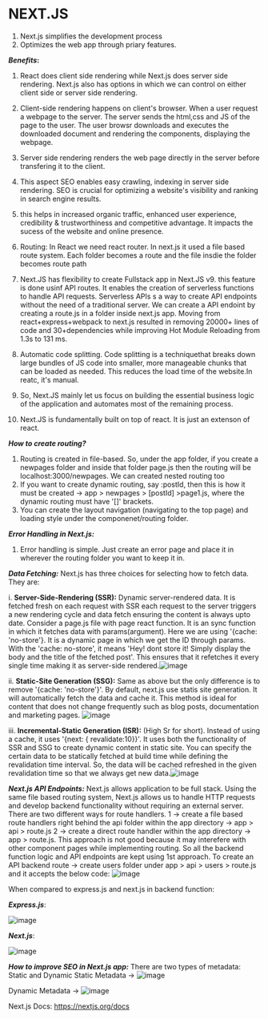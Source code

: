 # NEXT.JS

1. Next.js simplifies the development process
2. Optimizes the web app through priary features.

***Benefits*:**
1. React does client side rendering while Next.js does server side rendering. Next.js also has options in which we can control on either client side or server side rendering.

2. Client-side rendering happens on client's browser. When a user request a webpage to the server. The server sends the html,css and JS of the page to the user. The user browsr downloads and executes the downloaded document and rendering the components, displaying the webpage.

3. Server side rendering renders the web page directly in the server before transfering it to the client. 

4. This aspect SEO enables easy crawling, indexing in server side rendering. SEO is crucial for optimizing a website's visibility and ranking in search engine results.

5. this helps in increased organic traffic, enhanced user experience, credibility & trustworthiness and competitive advantage. It impacts the sucess of the website and online presence.

6. Routing: In React we need react router. In next.js it used a file based route system. Each folder becomes a route and the file insdie the folder becomes route path

7. Next.JS has flexibility to create Fullstack app in Next.JS v9. this feature is done usinf API routes. It enables the creation of serverless functions to handle API requests. Serverless APIs s a way to create API endpoints without the need of a traditional server. We can create a API endoint by creating a route.js in a folder inside next.js app.
Moving from react+express+webpack to next.js resulted in removing 20000+ lines of code and 30+dependencies while improving Hot Module Reloading from 1.3s to 131 ms.

8. Automatic code splitting. Code splitting is a techniquethat breaks down large bundles of JS code into smaller, more manageable chunks that can be loaded as needed. This reduces the load time of the website.In reatc, it's manual.

9. So, Next.JS mainly let us focus on building the essential business logic of the application and automates most of the remaining process.

10. Next.JS is fundamentally built on top of react. It is just an extenson of react.

***How to create routing?***
1. Routing is created in file-based. So, under the app folder, if you create a newpages folder and inside that folder page.js then the routing will be localhost:3000/newpages. We can created nested routing too
2. If you want to create dynamic routing, say :postId, then this is how it must be created -> app > newpages > [postId] >page1.js, where the dynamic routing must have  '[]' brackets.
3. You can create the layout navigation (navigating to the top page) and loading style under the componenet/routing folder.

***Error Handling in Next.js:***
1. Error handling is simple. Just create an error page and place it in wherever the routing folder you want to keep it in.

***Data Fetching:***
Next.js has three choices for selecting how to fetch data. They are:
  
  i. **Server-Side-Rendering (SSR):** Dynamic server-rendered data. It is fetched fresh on each request with SSR each request to the server triggers a new rendering cycle and data fetch ensuring the content is always upto date. Consider a page.js file with page react function. It is an sync function in which it fetches data with params(argument). Here we are using '{cache: 'no-store'}. It is a dynamic page in which we get the ID through params. With the 'cache: no-store', it means 'Hey! dont store it! Simply display the body and the title of the fetched post'. This ensures that it refetches it every single time making it as server-side rendered.![image](https://github.com/Thaarik/NextJS-Learning/assets/52432079/def3070a-ca44-4acb-8e82-e47c62b59135)


  ii. **Static-Site Generation (SSG):** Same as above but the only difference is to remove '{cache: 'no-store'}'. By default, next.js use statis site generation. It will automatically fetch the data and cache it. This method is ideal for content that does not change frequently such as blog posts, documentation and marketing pages. ![image](https://github.com/Thaarik/NextJS-Learning/assets/52432079/2628df27-2e5e-4283-92ca-3edee4b63eaf)


  iii. **Incremental-Static Generation (ISR):** (High Sr for short). Instead of using a cache, it uses '{next: { revalidate:10}}'. It uses both the functionality of SSR and SSG to create dynamic content in static site. You can specify the certain data to be statically fetched at build time while defining the revalidation time interval. So, the data will be cached refreshed in the given revalidation time so that we  always get new data.![image](https://github.com/Thaarik/NextJS-Learning/assets/52432079/9ee28458-0088-48ff-9c83-c60ba3115dc6)


***Next.js API Endpoints:***
Next.js allows application to be full stack. Using the same file based routing system, Next.js allows us to handle HTTP requests and develop backend functionality without requiring an external server.
There are two different ways for route handlers. 
1 -> create a file based route handlers right behind the api folder within the app directory -> app > api > route.js
2 -> create a direct route handler within the app directory ->  app > route.js. This approach is not good because it may interefere with other component pages while implementing routing.
So all the backend function logic and API endpoints are kept using 1st approach. 
To create an API backend route -> create users folder under app > api > users > route.js and it accepts the below code:
![image](https://github.com/Thaarik/NextJS-Learning/assets/52432079/d4049ac2-d0ec-4ac3-bacf-5b444a703248)

When compared to express.js and next.js in backend function:

***Express.js***:

![image](https://github.com/Thaarik/NextJS-Learning/assets/52432079/73ba0c0a-7182-4956-8d08-b7709616e2fc)

***Next.js***:

![image](https://github.com/Thaarik/NextJS-Learning/assets/52432079/5aa9635c-945f-4eab-bd2f-b123fa7d3582)

***How to improve SEO in Next.js app:***
There are two types of metadata: Static and Dynamic
Static Metadata -> ![image](https://github.com/Thaarik/NextJS-Learning/assets/52432079/68ac7286-c738-49f7-860d-0f30145f9781)

Dynamic Metadata -> ![image](https://github.com/Thaarik/NextJS-Learning/assets/52432079/20abb679-e27c-45ee-a3eb-e62387cb968c)


Next.js Docs: https://nextjs.org/docs
